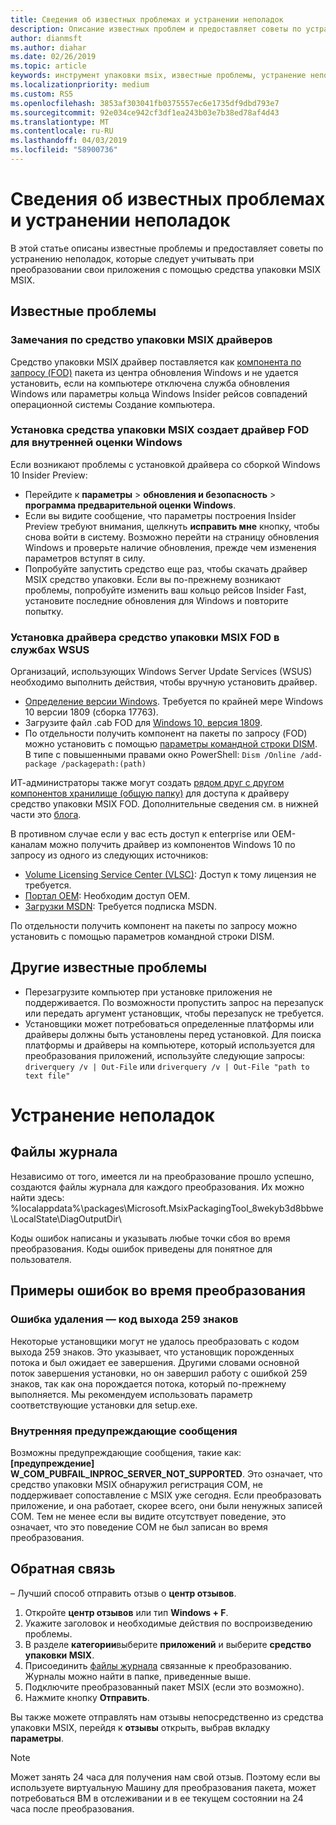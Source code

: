 ```yaml
---
title: Сведения об известных проблемах и устранении неполадок
description: Описание известных проблем и предоставляет советы по устранению неполадок для средства упаковки MSIX.
author: dianmsft
ms.author: diahar
ms.date: 02/26/2019
ms.topic: article
keywords: инструмент упаковки msix, известные проблемы, устранение неполадок
ms.localizationpriority: medium
ms.custom: RS5
ms.openlocfilehash: 3853af303041fb0375557ec6e1735df9dbd793e7
ms.sourcegitcommit: 92e034ce942cf3df1ea243b03e7b38ed78af4d43
ms.translationtype: MT
ms.contentlocale: ru-RU
ms.lasthandoff: 04/03/2019
ms.locfileid: "58900736"
---
```

# <a name="known-issues-and-troubleshooting"></a>Сведения об известных проблемах и устранении неполадок

В этой статье описаны известные проблемы и предоставляет советы по устранению неполадок, которые следует учитывать при преобразовании свои приложения с помощью средства упаковки MSIX MSIX.

## <a name="known-issues"></a>Известные проблемы

### <a name="msix-packaging-tool-driver-considerations"></a>Замечания по средство упаковки MSIX драйверов

Средство упаковки MSIX драйвер поставляется как [компонента по запросу (FOD)](https://docs.microsoft.com/windows-hardware/manufacture/desktop/features-on-demand-v2--capabilities) пакета из центра обновления Windows и не удается установить, если на компьютере отключена служба обновления Windows или параметры кольца Windows Insider рейсов совпадений операционной системы Создание компьютера.

### <a name="installing-msix-packaging-tool-driver-fod-on-windows-insider-builds"></a>Установка средства упаковки MSIX создает драйвер FOD для внутренней оценки Windows

Если возникают проблемы с установкой драйвера со сборкой Windows 10 Insider Preview:

- Перейдите к **параметры** > **обновления и безопасность** > **программа предварительной оценки Windows**.
- Если вы видите сообщение, что параметры построения Insider Preview требуют внимания, щелкнуть **исправить мне** кнопку, чтобы снова войти в систему. Возможно перейти на страницу обновления Windows и проверьте наличие обновления, прежде чем изменения параметров вступят в силу.
- Попробуйте запустить средство еще раз, чтобы скачать драйвер MSIX средство упаковки. Если вы по-прежнему возникают проблемы, попробуйте изменить ваш кольцо рейсов Insider Fast, установите последние обновления для Windows и повторите попытку.

### <a name="installing-msix-packaging-tool-driver-fod-in-wsus"></a>Установка драйвера средство упаковки MSIX FOD в службах WSUS

Организаций, использующих Windows Server Update Services (WSUS) необходимо выполнить действия, чтобы вручную установить драйвер.

- [Определение версии Windows](https://support.microsoft.com/help/13443/windows-which-operating-system). Требуется по крайней мере Windows 10 версии 1809 (сборка 17763).
- Загрузите файл .cab FOD для [Windows 10, версия 1809](https://download.microsoft.com/download/8/4/3/8436215A-42DB-4FD2-966D-60D436D6EEFC/Msix-PackagingTool-Driver-Package~31bf3856ad364e35~amd64~~.cab).
- По отдельности получить компонент на пакеты по запросу (FOD) можно установить с помощью [параметры командной строки DISM](https://docs.microsoft.com/windows-hardware/manufacture/desktop/dism-operating-system-package-servicing-command-line-options). В типе с повышенными правами окно PowerShell: ```Dism /Online /add-package /packagepath:(path)```

ИТ-администраторы также могут создать [рядом друг с другом компонентов хранилище (общую папку)](https://docs.microsoft.com/windows-server/administration/server-manager/configure-features-on-demand-in-windows-server) для доступа к драйверу средство упаковки MSIX FOD. Дополнительные сведения см. в нижней части это [блога](https://techcommunity.microsoft.com/t5/Windows-IT-Pro-Blog/Language-pack-acquisition-and-retention-for-enterprise-devices/ba-p/275404).

В противном случае если у вас есть доступ к enterprise или OEM-каналам можно получить драйвер из компонентов Windows 10 по запросу из одного из следующих источников:

- [Volume Licensing Service Center (VLSC)](https://www.microsoft.com/Licensing/servicecenter/default.aspx): Доступ к тому лицензия не требуется.
- [Портал OEM](https://www.microsoftoem.com): Необходим доступ OEM.
- [Загрузки MSDN](https://my.visualstudio.com/Downloads/Featured): Требуется подписка MSDN.

По отдельности получить компонент на пакеты по запросу можно установить с помощью параметров командной строки DISM.

## <a name="other-known-issues"></a>Другие известные проблемы

- Перезагрузите компьютер при установке приложения не поддерживается. По возможности пропустить запрос на перезапуск или передать аргумент установщик, чтобы перезапуск не требуется.
- Установщики может потребоваться определенные платформы или драйверы должны быть установлены перед установкой. Для поиска платформы и драйверы на компьютере, который используется для преобразования приложений, используйте следующие запросы: ```driverquery /v | Out-File``` или ```driverquery /v | Out-File "path to text file"```

# <a name="troubleshooting"></a>Устранение неполадок

## <a name="log-files"></a>Файлы журнала

Независимо от того, имеется ли на преобразование прошло успешно, создаются файлы журнала для каждого преобразования. Их можно найти здесь: %localappdata%\packages\Microsoft.MsixPackagingTool_8wekyb3d8bbwe\LocalState\DiagOutputDir\

Коды ошибок написаны и указывать любые точки сбоя во время преобразования. Коды ошибок приведены для понятное для пользователя.

## <a name="examples-of-failures-during-conversions"></a>Примеры ошибок во время преобразования

### <a name="uninstallation-error---exit-code-259"></a>Ошибка удаления — код выхода 259 знаков

Некоторые установщики могут не удалось преобразовать с кодом выхода 259 знаков. Это указывает, что установщик порожденных потока и был ожидает ее завершения. Другими словами основной поток завершения установки, но он завершил работу с ошибкой 259 знаков, так как она порождается потока, который по-прежнему выполняется. Мы рекомендуем использовать параметр соответствующие установки для setup.exe.

### <a name="internal-warning-messages"></a>Внутренняя предупреждающие сообщения

Возможны предупреждающие сообщения, такие как: **[предупреждение] W_COM_PUBFAIL_INPROC_SERVER_NOT_SUPPORTED**.
Это означает, что средство упаковки MSIX обнаружил регистрация COM, не поддерживает сопоставление с MSIX уже сегодня. Если преобразовать приложение, и она работает, скорее всего, они были ненужных записей COM. Тем не менее если вы видите отсутствует поведение, это означает, что это поведение COM не был записан во время преобразования.

## <a name="sending-feedback"></a>Обратная связь

– Лучший способ отправить отзыв о **центр отзывов**.
1. Откройте **центр отзывов** или тип **Windows + F**.
2. Укажите заголовок и необходимые действия по воспроизведению проблемы.
3. В разделе **категории**выберите **приложений** и выберите **средство упаковки MSIX**.
4. Присоединить [файлы журнала](#log-files) связанные к преобразованию. Журналы можно найти в папке, приведенные выше.
5. Подключите преобразованный пакет MSIX (если это возможно).
6. Нажмите кнопку **Отправить**.

Вы также можете отправлять нам отзывы непосредственно из средства упаковки MSIX, перейдя к **отзывы** открыть, выбрав вкладку **параметры**. 

> [!NOTE]
> Может занять 24 часа для получения нам свой отзыв. Поэтому если вы используете виртуальную Машину для преобразования пакета, может потребоваться ВМ в отслеживании и в ее текущем состоянии на 24 часа после преобразования. 
